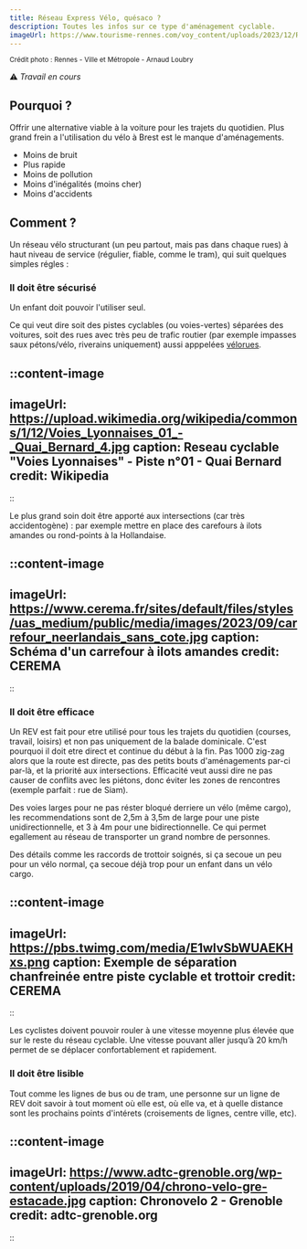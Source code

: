 ```yaml
---
title: Réseau Express Vélo, quésaco ?
description: Toutes les infos sur ce type d'aménagement cyclable.
imageUrl: https://www.tourisme-rennes.com/voy_content/uploads/2023/12/Rev-velo-rennes-1024x683.jpg
---
```

<small>Crédit photo : Rennes - Ville et Métropole - Arnaud Loubry</small>


⚠️ *Travail en cours*

## Pourquoi ?
Offrir une alternative viable à la voiture pour les trajets du quotidien.
Plus grand frein a l'utilisation du vélo à Brest est le manque d'aménagements.

- Moins de bruit
- Plus rapide
- Moins de pollution
- Moins d'inégalités (moins cher)
- Moins d'accidents

## Comment ?
Un réseau vélo structurant (un peu partout, mais pas dans chaque rues) à haut niveau de service (régulier, fiable, comme le tram), qui suit quelques simples régles :
### Il doit être sécurisé
Un enfant doit pouvoir l'utiliser seul.

Ce qui veut dire soit des pistes cyclables (ou voies-vertes) séparées des voitures, soit des rues avec très peu de trafic routier (par exemple impasses saux pétons/vélo, riverains uniquement) aussi apppelées [vélorues](https://www.cerema.fr/fr/actualites/concevoir-sa-velorue-cyclistes-nombre-circulation-apaisee).

::content-image
---
imageUrl: https://upload.wikimedia.org/wikipedia/commons/1/12/Voies_Lyonnaises_01_-_Quai_Bernard_4.jpg
caption: Reseau cyclable "Voies Lyonnaises" - Piste n°01 - Quai Bernard
credit: Wikipedia
---
::

Le plus grand soin doit être apporté aux intersections (car très accidentogène) : par exemple mettre en place des carefours à ilots amandes ou rond-points à la Hollandaise.

::content-image
---
imageUrl: https://www.cerema.fr/sites/default/files/styles/uas_medium/public/media/images/2023/09/carrefour_neerlandais_sans_cote.jpg
caption: Schéma d'un carrefour à ilots amandes
credit: CEREMA
---
::

### Il doit être efficace
Un REV est fait pour etre utilisé pour tous les trajets du quotidien (courses, travail, loisirs) et non pas uniquement de la balade dominicale. C'est pourquoi il doit etre direct et continue du début à la fin. Pas 1000 zig-zag alors que la route est directe, pas des petits bouts d'aménagements par-ci par-là, et la priorité aux intersections.
Efficacité veut aussi dire ne pas causer de conflits avec les piétons, donc éviter les zones de rencontres (exemple parfait : rue de Siam).

Des voies larges pour ne pas réster bloqué derriere un vélo (même cargo), les recommendations sont de 2,5m à 3,5m de large pour une piste unidirectionnelle, et 3 à 4m pour une bidirectionnelle. Ce qui permet egallement au réseau de transporter un grand nombre de personnes.

Des détails comme les raccords de trottoir soignés, si ça secoue un peu pour un vélo normal, ça secoue déjà trop pour un enfant dans un vélo cargo.

::content-image
---
imageUrl: https://pbs.twimg.com/media/E1wlvSbWUAEKHxs.png
caption: Exemple de séparation chanfreinée entre piste cyclable et trottoir
credit: CEREMA
---
::


Les cyclistes doivent pouvoir rouler à une vitesse moyenne plus élevée que sur le reste du réseau cyclable. Une vitesse pouvant aller jusqu’à 20 km/h permet de se déplacer confortablement et rapidement. 

### Il doit être lisible
Tout comme les lignes de bus ou de tram, une personne sur un ligne de REV doit savoir à tout moment où elle est, où elle va, et à quelle distance sont les prochains points d'intérets (croisements de lignes, centre ville, etc).

::content-image
---
imageUrl: https://www.adtc-grenoble.org/wp-content/uploads/2019/04/chrono-velo-gre-estacade.jpg
caption: Chronovelo 2 - Grenoble
credit: adtc-grenoble.org
---
::